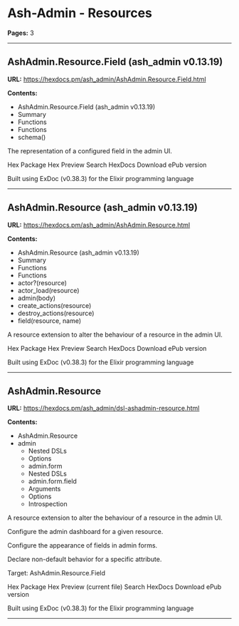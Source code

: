 # Ash-Admin - Resources

**Pages:** 3

---

## AshAdmin.Resource.Field (ash_admin v0.13.19)

**URL:** https://hexdocs.pm/ash_admin/AshAdmin.Resource.Field.html

**Contents:**
- AshAdmin.Resource.Field (ash_admin v0.13.19)
- Summary
- Functions
- Functions
- schema()

The representation of a configured field in the admin UI.

Hex Package Hex Preview Search HexDocs Download ePub version

Built using ExDoc (v0.38.3) for the Elixir programming language

---

## AshAdmin.Resource (ash_admin v0.13.19)

**URL:** https://hexdocs.pm/ash_admin/AshAdmin.Resource.html

**Contents:**
- AshAdmin.Resource (ash_admin v0.13.19)
- Summary
- Functions
- Functions
- actor?(resource)
- actor_load(resource)
- admin(body)
- create_actions(resource)
- destroy_actions(resource)
- field(resource, name)

A resource extension to alter the behaviour of a resource in the admin UI.

Hex Package Hex Preview Search HexDocs Download ePub version

Built using ExDoc (v0.38.3) for the Elixir programming language

---

## AshAdmin.Resource

**URL:** https://hexdocs.pm/ash_admin/dsl-ashadmin-resource.html

**Contents:**
- AshAdmin.Resource
- admin
  - Nested DSLs
  - Options
  - admin.form
  - Nested DSLs
  - admin.form.field
  - Arguments
  - Options
  - Introspection

A resource extension to alter the behaviour of a resource in the admin UI.

Configure the admin dashboard for a given resource.

Configure the appearance of fields in admin forms.

Declare non-default behavior for a specific attribute.

Target: AshAdmin.Resource.Field

Hex Package Hex Preview (current file) Search HexDocs Download ePub version

Built using ExDoc (v0.38.3) for the Elixir programming language

---
